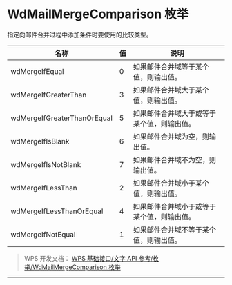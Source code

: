 # WdMailMergeComparison 枚举

指定向邮件合并过程中添加条件时要使用的比较类型。

| 名称                        | 值  | 说明                                       |
|-----------------------------|-----|--------------------------------------------|
| wdMergeIfEqual              | 0   | 如果邮件合并域等于某个值，则输出值。       |
| wdMergeIfGreaterThan        | 3   | 如果邮件合并域大于某个值，则输出值。       |
| wdMergeIfGreaterThanOrEqual | 5   | 如果邮件合并域大于或等于某个值，则输出值。 |
| wdMergeIfIsBlank            | 6   | 如果邮件合并域为空，则输出值。             |
| wdMergeIfIsNotBlank         | 7   | 如果邮件合并域不为空，则输出值。           |
| wdMergeIfLessThan           | 2   | 如果邮件合并域小于某个值，则输出值。       |
| wdMergeIfLessThanOrEqual    | 4   | 如果邮件合并域小于或等于某个值，则输出值。 |
| wdMergeIfNotEqual           | 1   | 如果邮件合并域不等于某个值，则输出值。     |

> WPS 开发文档： [WPS 基础接口/文字 API 参考/枚举/WdMailMergeComparison 枚举](https://qn.cache.wpscdn.cn/encs/doc/office_v19/topics/WPS%20%E5%9F%BA%E7%A1%80%E6%8E%A5%E5%8F%A3/%E6%96%87%E5%AD%97%20API%20%E5%8F%82%E8%80%83/%E6%9E%9A%E4%B8%BE/WdMailMergeComparison%20%E6%9E%9A%E4%B8%BE.html)

------------------------------------------------------------------------

